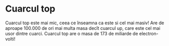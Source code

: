 # Cuarcul top

Cuarcul top este mai mic, ceea ce înseamna ca este si cel mai masiv! Are de
aproape 100.000 de ori mai multa masa decît cuarcul up, care este cel mai usor
dintre cuarci. Cuarcul top are o masa de 173 de miliarde de electron-volti!
